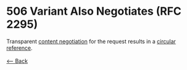 # 506 Variant Also Negotiates (RFC 2295)

Transparent [content negotiation](https://en.wikipedia.org/wiki/Content_negotiation) for the request results in a [circular reference](https://en.wikipedia.org/wiki/Circular_reference).
<br />
<br />
[<-- Back](../../http_codes.md)